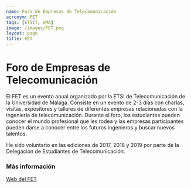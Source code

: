 ```yaml
---
name: Foro de Empresas de Telecomunicación
acronym: FET
tags: [ETSIT, UMA]
image: /images/FET.png
layout: page
title: FET
---
```

# Foro de Empresas de Telecomunicación

El FET es un evento anual organizado por la ETSI de Telecomunicación de la Universidad de Málaga. Consiste en un evento de 2-3 días con charlas, visitas, expositores y talleres de diferentes empresas relacionadas con la ingeniería de telecomunicación. Durante el foro, los estudiantes pueden conocer el mundo profesional que les rodea y las empresas participantes pueden darse a conocer entre los futuros ingenieros y buscar nuevos talentos. 

He sido voluntario en las ediciones de 2017, 2018 y 2019 por parte de la Delegación de Estudiantes de Telecomunicación.

### Más información

[Web del FET](https://fet.etsit.uma.es/)